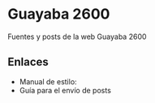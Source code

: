 Guayaba 2600
============

Fuentes y posts de la web Guayaba 2600

## Enlaces

* Manual de estilo:
* Guía para el envío de posts